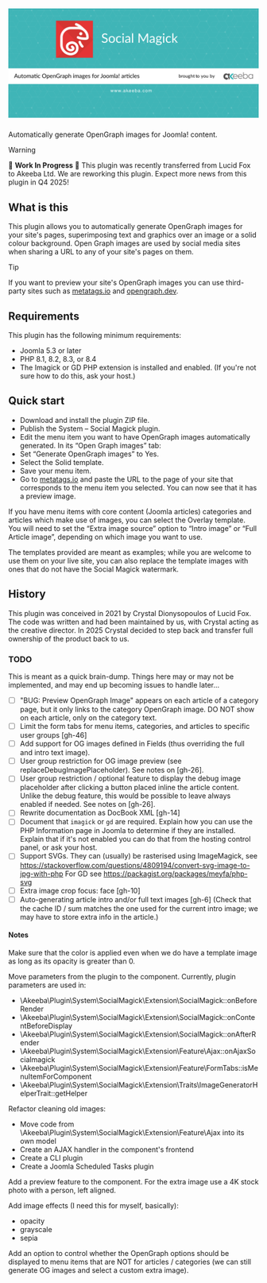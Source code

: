 # ![Social Magick](https://github.com/akeeba/social-magick/blob/main/assets/banner/banner.png?raw=true)

Automatically generate OpenGraph images for Joomla! content.

> [!WARNING]  
> 🚧 **Work In Progress** 🚧 This plugin was recently transferred from Lucid Fox to Akeeba Ltd. We are reworking this plugin. Expect more news from this plugin in Q4 2025! 

## What is this

This plugin allows you to automatically generate OpenGraph images for your site's pages, superimposing text and graphics over an image or a solid colour background. Open Graph images are used by social media sites when sharing a URL to any of your site's pages on them.

> [!TIP]
> If you want to preview your site's OpenGraph images you can use third-party sites such as [metatags.io](https://metatags.io/) and [opengraph.dev](https://opengraph.dev/).

## Requirements

This plugin has the following minimum requirements:

* Joomla 5.3 or later
* PHP 8.1, 8.2, 8.3, or 8.4
* The Imagick or GD PHP extension is installed and enabled. (If you're not sure how to do this, ask your host.)

## Quick start

* Download and install the plugin ZIP file.
* Publish the System – Social Magick plugin.
* Edit the menu item you want to have OpenGraph images automatically generated. In its “Open Graph images” tab:
* Set “Generate OpenGraph images” to Yes.
* Select the Solid template.
* Save your menu item.
* Go to [metatags.io](https://metatags.io/) and paste the URL to the page of your site that corresponds to the menu item you selected. You can now see that it has a preview image.

If you have menu items with core content (Joomla articles) categories and articles which make use of images, you can select the Overlay template. You will need to set the “Extra image source” option to “Intro image” or “Full Article image”, depending on which image you want to use.

The templates provided are meant as examples; while you are welcome to use them on your live site, you can also replace the template images with ones that do not have the Social Magick watermark.

## History

This plugin was conceived in 2021 by Crystal Dionysopoulos of Lucid Fox. The code was written and had been maintained by us, with Crystal acting as the creative director. In 2025 Crystal decided to step back and transfer full ownership of the product back to us.

### TODO

This is meant as a quick brain-dump. Things here may or may not be implemented, and may end up becoming issues to handle later...

* [ ] "BUG: Preview OpenGraph Image" appears on each article of a category page, but it only links to the category OpenGraph image. DO NOT show on each article, only on the category text.
* [ ] Limit the form tabs for menu items, categories, and articles to specific user groups [gh-46]
* [ ] Add support for OG images defined in Fields (thus overriding the full and intro text image).
* [ ] User group restriction for OG image preview (see replaceDebugImagePlaceholder). See notes on [gh-26].
* [ ] User group restriction / optional feature to display the debug image placeholder after clicking a button placed inline the article content. Unlike the debug feature, this would be possible to leave always enabled if needed. See notes on [gh-26].
* [ ] Rewrite documentation as DocBook XML [gh-14]
* [ ] Document that `imagick` or `gd` are required. Explain how you can use the PHP Information page in Joomla to determine if they are installed. Explain that if it's not enabled you can do that from the hosting control panel, or ask your host.
* [ ] Support SVGs. They can (usually) be rasterised using ImageMagick, see https://stackoverflow.com/questions/4809194/convert-svg-image-to-jpg-with-php  For GD see https://packagist.org/packages/meyfa/php-svg
* [ ] Extra image crop focus: face [gh-10]
* [ ] Auto-generating article intro and/or full text images [gh-6] (Check that the cache ID / sum matches the one used for the current intro image; we may have to store extra info in the article.)

#### Notes

Make sure that the color is applied even when we do have a template image as long as its opacity is greater than 0.

Move parameters from the plugin to the component. Currently, plugin parameters are used in:

* \Akeeba\Plugin\System\SocialMagick\Extension\SocialMagick::onBeforeRender
* \Akeeba\Plugin\System\SocialMagick\Extension\SocialMagick::onContentBeforeDisplay
* \Akeeba\Plugin\System\SocialMagick\Extension\SocialMagick::onAfterRender
* \Akeeba\Plugin\System\SocialMagick\Extension\Feature\Ajax::onAjaxSocialmagick
* \Akeeba\Plugin\System\SocialMagick\Extension\Feature\FormTabs::isMenuItemForComponent
* \Akeeba\Plugin\System\SocialMagick\Extension\Traits\ImageGeneratorHelperTrait::getHelper

Refactor cleaning old images:
* Move code from \Akeeba\Plugin\System\SocialMagick\Extension\Feature\Ajax into its own model
* Create an AJAX handler in the component's frontend
* Create a CLI plugin
* Create a Joomla Scheduled Tasks plugin

Add a preview feature to the component. For the extra image use a 4K stock photo with a person, left aligned.

Add image effects (I need this for myself, basically):
* opacity
* grayscale
* sepia

Add an option to control whether the OpenGraph options should be displayed to menu items that are NOT for articles / categories (we can still generate OG images and select a custom extra image).
